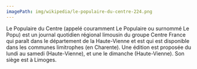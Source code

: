 ```yaml
---
imagePath: img/wikipedia/le-populaire-du-centre-224.png
---
```


Le Populaire du Centre (appelé couramment Le Populaire ou surnommé Le Popu) est un journal quotidien régional limousin du groupe Centre France qui paraît dans le département de la Haute-Vienne et est qui est disponible dans les communes limitrophes (en Charente).
Une édition est proposée du lundi au samedi (Haute-Vienne), et une le dimanche (Haute-Vienne). Son siège est à Limoges.
